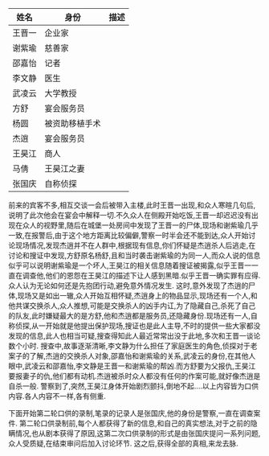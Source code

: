 | 姓名 | 身份 | 描述 |
| --- | --- | --- |
| 王晋一 | 企业家 |  |
| 谢紫瑜 | 慈善家 |  |
| 邵嘉怡 | 记者 |  |
| 李文静 | 医生 |  |
| 武凌云 | 大学教授 |  |
| 方舒 | 宴会服务员 |  |
| 杨圆 | 被资助移植手术 |  |
| 杰逍 | 宴会服务员 |  |
| 王昊江 | 商人 |  |
| 马倩 | 王昊江之妻 |  |
| 张国庆 | 自称侦探 |  |

前来的宾客不多,相互交谈一会后被带入主楼,此时王晋一出现,和众人寒暄几句后,说明了此次他会在宴会中解释一切.不久众人在侧殿开始吃饭,王晋一却迟迟没有出现在众人的视野里,随后在城堡一处房间中发现了王晋一的尸体,现场和谢紫瑜几乎一致,在报警后,由于这个地方距离比较偏僻,警察一时半会还不能到达,众人开始讨论现场情况,发现杰逍并不在人群中,根据现有信息,你们怀疑是杰逍杀人后逃走,在讨论和搜证中发现,方舒原名杨舒,且和当时袭击谢紫瑜的为同一人,而众人说的信息似乎可以说明谢紫瑜是一个坏人,王昊江的相关信息随着搜证被揭露,似乎王晋一一直在调查他,他们的恩怨在王昊江的描述下让人感到黑暗.似乎王晋一确实罪有应得.众人认为无论如何还是先抱团行动,避免意外情况发生.
这时,意外发现了杰逍的尸体,现场又是如出一辙,众人开始互相怀疑,杰逍身上的物品显示,现场还有一个人,和他共谋交换杀人,众人推想,可能是交换杀人的凶手内讧,为了隐藏自己,杀死了自己的队友,此时嫌疑最大的是方舒,他和杰逍都是服务员,还隐藏身份.现场还有一人,自称侦探,从一开始就是他提出保护现场,搜证也是此人主导,不时的提供一些大家都没发现的信息,此人也相当可疑,搜查得知此人最近常常出没于此地,多次和王晋一谈论数个小时.
搜查中,故事逐渐清晰,李文静为什么担任了家庭医生的角色,侦探对于老案子的了解,杰逍的交换杀人对象,邵嘉怡和谢紫瑜的关系,武凌云的身份,在其他人眼中,武凌云和邵嘉怡,李文静是王晋一和谢紫瑜的帮凶.而方舒要为父报仇,王昊江要报妻子的仇,他们都有动机.杰逍被杀时众人都没有任何的作案可能,就好像杰逍是自杀一般.
警察到了,突然,王昊江身体开始剧烈颤抖,倒地不起....以上内容皆为口供内容.各人内容不一样,各有侧重.

下面开始第二轮口供的录制,笔录的记录人是张国庆,他的身份是警察,一直在调查案件.
第二轮口供录制前,每个人都获得了新的信息,和自己的真实想法,对于之前的隐瞒情况,也从剧本获得了原因,这第二次口供录制的形式是由张国庆提问一系列问题,众人受质疑,在结束审问后加入讨论环节.
这之后,获得全部的真相,来龙去脉.